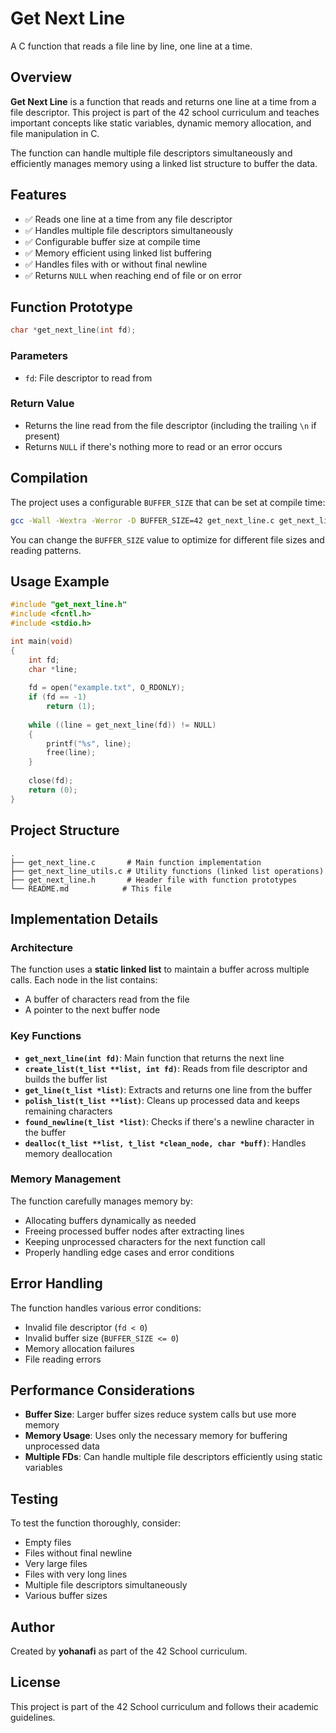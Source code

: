 # Get Next Line

A C function that reads a file line by line, one line at a time.

## Overview

**Get Next Line** is a function that reads and returns one line at a time from a file descriptor. This project is part of the 42 school curriculum and teaches important concepts like static variables, dynamic memory allocation, and file manipulation in C.

The function can handle multiple file descriptors simultaneously and efficiently manages memory using a linked list structure to buffer the data.

## Features

- ✅ Reads one line at a time from any file descriptor
- ✅ Handles multiple file descriptors simultaneously
- ✅ Configurable buffer size at compile time
- ✅ Memory efficient using linked list buffering
- ✅ Handles files with or without final newline
- ✅ Returns `NULL` when reaching end of file or on error

## Function Prototype

```c
char *get_next_line(int fd);
```

### Parameters
- `fd`: File descriptor to read from

### Return Value
- Returns the line read from the file descriptor (including the trailing `\n` if present)
- Returns `NULL` if there's nothing more to read or an error occurs

## Compilation

The project uses a configurable `BUFFER_SIZE` that can be set at compile time:

```bash
gcc -Wall -Wextra -Werror -D BUFFER_SIZE=42 get_next_line.c get_next_line_utils.c
```

You can change the `BUFFER_SIZE` value to optimize for different file sizes and reading patterns.

## Usage Example

```c
#include "get_next_line.h"
#include <fcntl.h>
#include <stdio.h>

int main(void)
{
    int fd;
    char *line;
    
    fd = open("example.txt", O_RDONLY);
    if (fd == -1)
        return (1);
    
    while ((line = get_next_line(fd)) != NULL)
    {
        printf("%s", line);
        free(line);
    }
    
    close(fd);
    return (0);
}
```

## Project Structure

```
.
├── get_next_line.c       # Main function implementation
├── get_next_line_utils.c # Utility functions (linked list operations)
├── get_next_line.h       # Header file with function prototypes
└── README.md            # This file
```

## Implementation Details

### Architecture

The function uses a **static linked list** to maintain a buffer across multiple calls. Each node in the list contains:
- A buffer of characters read from the file
- A pointer to the next buffer node

### Key Functions

- **`get_next_line(int fd)`**: Main function that returns the next line
- **`create_list(t_list **list, int fd)`**: Reads from file descriptor and builds the buffer list
- **`get_line(t_list *list)`**: Extracts and returns one line from the buffer
- **`polish_list(t_list **list)`**: Cleans up processed data and keeps remaining characters
- **`found_newline(t_list *list)`**: Checks if there's a newline character in the buffer
- **`dealloc(t_list **list, t_list *clean_node, char *buff)`**: Handles memory deallocation

### Memory Management

The function carefully manages memory by:
- Allocating buffers dynamically as needed
- Freeing processed buffer nodes after extracting lines
- Keeping unprocessed characters for the next function call
- Properly handling edge cases and error conditions

## Error Handling

The function handles various error conditions:
- Invalid file descriptor (`fd < 0`)
- Invalid buffer size (`BUFFER_SIZE <= 0`)
- Memory allocation failures
- File reading errors

## Performance Considerations

- **Buffer Size**: Larger buffer sizes reduce system calls but use more memory
- **Memory Usage**: Uses only the necessary memory for buffering unprocessed data
- **Multiple FDs**: Can handle multiple file descriptors efficiently using static variables

## Testing

To test the function thoroughly, consider:
- Empty files
- Files without final newline
- Very large files
- Files with very long lines
- Multiple file descriptors simultaneously
- Various buffer sizes

## Author

Created by **yohanafi** as part of the 42 School curriculum.

## License

This project is part of the 42 School curriculum and follows their academic guidelines.
